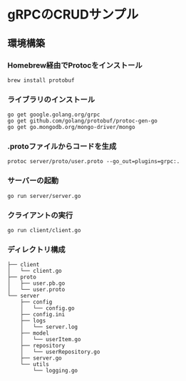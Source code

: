 # gRPCのCRUDサンプル

## 環境構築
### Homebrew経由でProtocをインストール
```
brew install protobuf 
```

### ライブラリのインストール
```
go get google.golang.org/grpc
go get github.com/golang/protobuf/protoc-gen-go
go get go.mongodb.org/mongo-driver/mongo
```

### .protoファイルからコードを生成
```
protoc server/proto/user.proto --go_out=plugins=grpc:.
```

### サーバーの起動
```
go run server/server.go 
```

### クライアントの実行
```
go run client/client.go
```

### ディレクトリ構成
```
├── client
│   └── client.go
├── proto
│   ├── user.pb.go
│   └── user.proto
└── server
    ├── config
    │   └── config.go
    ├── config.ini
    ├── logs
    │   └── server.log
    ├── model
    │   └── userItem.go
    ├── repository
    │   └── userRepository.go
    ├── server.go
    └── utils
        └── logging.go
```
